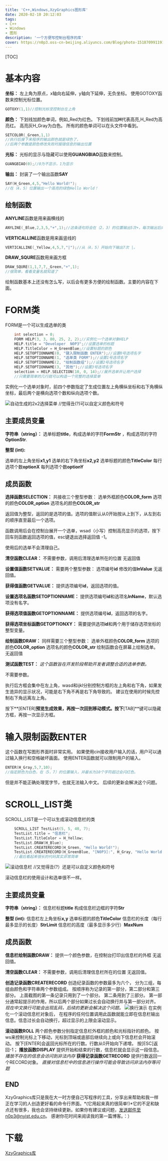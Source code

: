```yaml
---
title: 'C++,Windows,XzyGraphics图形库'
date: 2020-02-10 20:12:03
tags: 
- C++
- Windows 
- 图形
description: '一个方便写控制台程序的库'
cover: https://n0p3.oss-cn-beijing.aliyuncs.com/Blog/photo-1518709911915-712d5fd04677.jpg
---
```


[TOC]



# 基本内容
**坐标：**
左上角为原点，x轴向右延伸，y轴向下延伸，无负坐标。
使用GOTOXY函数来控制光标位置。

```cpp
GOTOXY(1,1)//控制光标至控制台左上角
```

**颜色：**
下划线加颜色单词，例如_Red为红色。
下划线前加**H**代表高亮,H_Red为高亮红。
高亮灰H_Gray为白色。
所有的颜色单词可以在头文件中看到。

```cpp
SETCOLOR(_Green,1,1)
//执行后接下来程序的输出颜色就是绿色了，
//后两个参数是颜色修改失败时报错信息的输出位置
```
**光标：**
光标的显示与隐藏可以使用**GUANGBIAO**函数来控制。

```cpp
GUANGBIAO(0);//0为不显示，1为显示
```
**输出：**
封装了一个输出函数**SAY**

```cpp
SAY(H_Green,4,5,"Hello World!");
//在（4，5）位置输出一个高亮的绿色Hello World！
```

## 绘制函数
**ANYLINE**函数是用来画横线的

```cpp
ANYLINE(_Blue,2,3,5,"+",1);//这条语句将会在（2，3）的位置输出5次+，每次输出后向右移动1个单位。
```
**VERTICALLINE**函数是用来画竖线的

```cpp
VERTICALLINE(_Yellow,4,5,7,"|");//从（4，5）开始向下输出7次 |。
```
**DRAW_SQURE**函数用来画方框

```cpp
DRAW_SQURE(1,1,7,7,_Green,"+",1);
//很简单，看看变量名就知道了
```
绘制函数基本上还没有怎么写，以后会有更多方便的绘制函数。主要的内容在下面。
# FORM类
FORM是一个可以生成选单的类

```cpp
	int selection = 0;
	FORM HELP(3, 3, 80, 25, 2, 2);//实例化一个选单对象HELP
	HELP.title = "Developer  N0P3";//设置选单的标题
	HELP.TitleColor = H_GreenBlue;//设置标题的颜色
	HELP.SETOPTIONNAME(0, "键入限制函数 ENTER");//设置0号选项名字
	HELP.SETOPTIONNAME(1, "选单类 FORM");//设置1号选项名字
	HELP.SETOPTIONNAME(2, "绘制函数组");//设置2号选项名字
	HELP.SETOPTIONNAME(3, "其他");//设置3号选项名字
	selection = HELP.SELECTION(10, 0, 14);//展开选单并让用户选择
	//只需要简单的几行就可以构造一个完整的选择菜单
```
实例化一个选单对象时，前四个参数指定了生成位置左上角横纵坐标和右下角横纵坐标，最后两个是横向选项个数和纵向选项个数。

![自动生成的2x2选择菜单](https://n0p3.oss-cn-beijing.aliyuncs.com/Blog/%E6%88%AA%E5%B1%8F2020-02-10%E4%B8%8B%E5%8D%888.23.03.png)
//觉得丑(?)可以自定义颜色和符号

## 主要成员变量
**字符串（string）：**
选单标题**title**，构成选单的字符**FormStr**
，构成选项的字符**OptionStr**.

**整型 (int):**

选单的左上角坐标**x1,y1**
选单的右下角坐标**x2,y2**
选单标题的颜色**TitleColor**
每行选项个数**optionX**
每列选项个数**optionY**
## 成员函数
**选择函数SELECTION：**
共接收三个整型参数：
选单外框颜色**COLOR_form**
选项的颜色**COLOR_option**
选项名的颜色**COLOR_str**

返回值为整型，返回的是选项的值。选项的值默认从0开始按从上到下，从左到右的顺序直至最后一个选项。

函数调用后会在控制台展开一个选单，wsad（小写）控制高亮显示的选项，按下回车则函数返回选项的值，esc键退出选择返回值 -1。

使用后的选单不会清理自己。

**清空函数CLEAR：**
不需要参数，调用后清理选单所在的位置
无返回值

**设置值函数SETVALUE：**
需要两个整型参数：
选项编号**id**
修改的值**InValue**
无返回值。

**获得值函数GETVALUE：**
提供选项编号**id**，返回选项的值。

**设置选项名函数SETOPTIONNAME：**
提供选项编号**id**和选项名**InName**，默认选项没有名字。

**获得选项值函数GETOPTIONNAME：**
提供选项编号**id**，返回选项的名字。

**获得选项坐标函数GETOPTIONXY：**
需要提供选项**id**和两个用于储存选项坐标的整型变量。

**绘制函数DRAW：**
同样需要三个整型参数：
选单外框颜色**COLOR_form**
选项的颜色**COLOR_option**
选项名的颜色**COLOR_str**
绘制函数会在屏幕上绘制选单。
无返回值

**测试函数TEST：**
*这个函数旨在开发阶段帮助开发者调整合适的选单参数。*

不需要参数。

 执行后方框会集中在左上角，wasd和ijkl分别控制方框的左上角和右下角，如果发生诡异的显示状况，可能是右下角不再是右下角导致的。
建议在使用的时候先控制右下角远离左上角。

按下**[ENTER]**预览生成效果，再按一次回到移动模式。按下**[TAB]**键可以隐藏方框，再按一次显示方框。
# 输入限制函数ENTER
这个函数在写图形界面时非常实用。
如果使用cin接收用户输入的话，用户可以通过输入换行和空格破坏画面。
使用ENTER函数就可以限制用户的输入。

```cpp
ENTER(H_Gray,5,7,10);
//指定颜色为白色，在（5，7）的位置输入，并最长为10个字符超过会闪红色。
```
但是并不能正确处理宽字节，也就无法输入中文。
后续的更新会解决这个问题。
# SCROLL_LIST类

SCROLL_LIST是一个可以生成滚动信息栏的类

```cpp
	SCROLL_LIST TestList(5, 5, 40, 7);
	TestList.title = "信息栏";
	TestList.TitleColor = H_Yellow;
	TestList.DRAW(H_Blue);
	TestList.CREATERECORD(H_Green, "Hello World!");
	TestList.CREATERECORD(H_GreenBlue, "[N0P3]:", H_Gray, "Hello World!", H_Green, "   --OK");
	//最后看起来很长的代码其实非常简单
```
![滚动信息栏](https://n0p3.oss-cn-beijing.aliyuncs.com/Blog/%E6%88%AA%E5%B1%8F2020-02-10%E4%B8%8B%E5%8D%888.20.49.png)
//又觉得丑(?）还是可以自定义颜色和符号

滚动信息栏的使用设计和选单很不一样。
## 主要成员变量
**字符串（string）：**
信息栏标题**title**
构成信息栏边框的字符**Str**

**整型 (int):**
信息栏左上角坐标**x,y**
选单标题的颜色**TitleColor**
信息栏的长度（每行最多显示的长度）**StrLimit**
信息栏的高度（最多显示多少行）**MaxNum**
## 成员函数
**信息栏绘制函数DRAW：**
提供一个颜色参数，在控制台打印出信息栏的外框
无返回值。

**清空函数CLEAR：**
不需要参数，调用后清理信息栏所在的位置
无返回值。

**创造记录函数CREATERECORD**
创造纪录函数的参数最多为六个，
分为三组，每组由颜色和字符串两个参数组成。
按顺序称为记录的第一部分，第二部分和第三部分。
上面截图的第一条记录只用到了一个部分。
第二条用到了三部分。
第一部分通常起提示的作用，所以后两个部分如果过长会自动换行并与第一部分对齐。
*现在中文换行可能会出现乱码，后续的更新会解决这个问题。*
![换行演示](https://n0p3.oss-cn-beijing.aliyuncs.com/Blog/%E6%88%AA%E5%B1%8F2020-02-10%E4%B8%8B%E5%8D%888.20.09.png)
在实例化一个滚动信息栏对象后，
在程序的任何位置调用此函数就能立即在信息栏输出信息。信息过长会自动换行，超过显示的上限会滚动显示。

**滚动函数ROLL**
两个颜色参数分别指定信息栏外框的颜色和光标指针的颜色。
按ws来控制光标上下移动，光标到顶端或底部后继续向上或向下信息栏会开始滚动。
按下[ENTER]会返回光标所在的行数。行数从0开始向下递增。
按[ESC]返回-1；
**播放函数DISPLAY**
提供开始和结束的行数，信息栏就会显示这一段信息。*播放不存在的信息会访问到非法内存*
**获得记录函数GETRECORD**
提供行数返回一个RECORD对象。
*直接对信息栏中的信息进行操作可能会导致访问非法内存等问题*

## END
XzyGraphics库只是我在大一时方便自己写程序的工具，分享出来帮助和我一样正在学习的人创造更好看的命令行界面。*(它用起来真的很简单!)*它的不足和缺点还有很多，我也会坚持继续更新。如果你有建议或问题，发送邮件至n0p3@nyist.edu.cn。
感谢你花时间来阅读我的第一篇博客。：）

# 下载

[XzyGraphics库](https://n0p3.oss-cn-beijing.aliyuncs.com/source/XzyGraphics%5B2.2%5D.zip)

